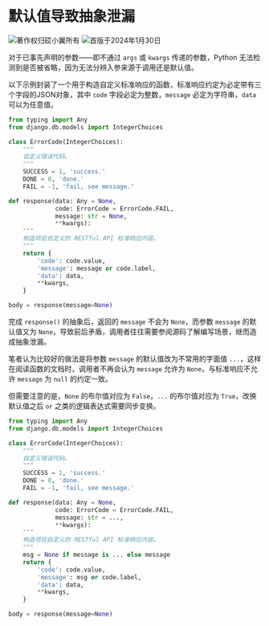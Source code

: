 # 默认值导致抽象泄漏

![著作权归砹小翼所有](https://img.shields.io/badge/Copyright-砹小翼-blue.svg) ![首版于2024年1月30日](https://img.shields.io/badge/Release-2024.01.30-purple.svg)

对于已事先声明的参数——即不通过 `args` 或 `kwargs` 传递的参数，Python 无法检测到是否被省略，因为无法分辨入参来源于调用还是默认值。

以下示例封装了一个用于构造自定义标准响应的函数，标准响应约定为必定带有三个字段的JSON对象，其中 `code` 字段必定为整数，`message` 必定为字符串，`data` 可以为任意值。

```python
from typing import Any
from django.db.models import IntegerChoices

class ErrorCode(IntegerChoices):
    """
    自定义错误代码。
    """
    SUCCESS = 1, 'success.'
    DONE = 0, 'done.'
    FAIL = -1, 'fail, see message.'

def response(data: Any = None,
             code: ErrorCode = ErrorCode.FAIL,
             message: str = None,
             **kwargs):
    """
    构造项目自定义的 RESTful API 标准响应内容。
    """
    return {
        'code': code.value,
        'message': message or code.label,
        'data': data,
        **kwargs,
    }

body = response(message=None)
```

完成 `response()` 的抽象后，返回的 `message` 不会为 `None`，而参数 `message` 的默认值又为 `None`，导致前后矛盾，调用者往往需要参阅源码了解编写场景，继而造成抽象泄漏。

笔者认为比较好的做法是将参数 `message` 的默认值改为不常用的字面值 `...`，这样在阅读函数的文档时，调用者不再会认为 `message` 允许为 `None`，与标准响应不允许 `message` 为 `null` 的约定一致。

但需要注意的是，`None` 的布尔值对应为 `False`，`...` 的布尔值对应为 `True`，改换默认值之后 `or` 之类的逻辑表达式需要同步变换。

```python
from typing import Any
from django.db.models import IntegerChoices

class ErrorCode(IntegerChoices):
    """
    自定义错误代码。
    """
    SUCCESS = 1, 'success.'
    DONE = 0, 'done.'
    FAIL = -1, 'fail, see message.'

def response(data: Any = None,
             code: ErrorCode = ErrorCode.FAIL,
             message: str = ...,
             **kwargs):
    """
    构造项目自定义的 RESTful API 标准响应内容。
    """
    msg = None if message is ... else message
    return {
        'code': code.value,
        'message': msg or code.label,
        'data': data,
        **kwargs,
    }

body = response(message=None)
```

